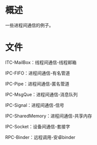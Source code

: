 # 概述

一些进程间通信的例子。

# 文件

ITC-MailBox：线程间通信-线程邮箱

IPC-FIFO：进程间通信-有名管道

IPC-Pipe：进程间通信-匿名管道

IPC-MsgQue：进程间通信-消息队列

IPC-Signal：进程间通信-信号

IPC-SharedMemory：进程间通信-共享内存

IPC-Socket：设备间通信-套接字

RPC-Binder：远程调用-安卓binder
